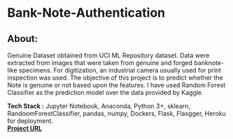 # Bank-Note-Authentication
## About:
  <p>
    Genuine Dataset obtained from UCI ML Repository dataset. Data were extracted from images that were taken from genuine and forged banknote-like specimens. For digitization, an     industrial camera usually used for print inspection was used. 
    The objective of this project is to predict whether the Note is genuine or not based upon the features. I have used Random Forest Classifier as the prediction model over the data provided by Kaggle.
    </p>
    <p>
  <b>Tech Stack :</b> Jupyter Notebook, Anaconda, Python 3+, sklearn, RandoomForestClassifier, pandas, numpy, Dockers, Flask, Flasgger, Heroku for deployment.
  <br/>

   <span class="right">
   <a href="https://banknoteauthentication-api.herokuapp.com/apidocs/ ">
  <b>Project URL</b>
     </span>
    </a>

   </p>
